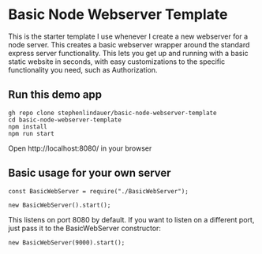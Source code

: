 # Basic Node Webserver Template

This is the starter template I use whenever I create a new webserver for a node server. This creates a basic webserver wrapper around the standard express server functionality. This lets you get up and running with a basic static website in seconds, with easy customizations to the specific functionality you need, such as Authorization.

## Run this demo app

```
gh repo clone stephenlindauer/basic-node-webserver-template
cd basic-node-webserver-template
npm install
npm run start
```

Open http://localhost:8080/ in your browser

## Basic usage for your own server

```
const BasicWebServer = require("./BasicWebServer");

new BasicWebServer().start();
```

This listens on port 8080 by default. If you want to listen on a different port, just pass it to the BasicWebServer constructor:

```
new BasicWebServer(9000).start();
```

